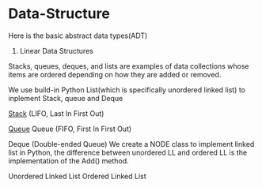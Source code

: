 # Data-Structure
Here is the basic abstract data types(ADT)

1. Linear Data Structures

Stacks, queues, deques, and lists are examples of data collections whose items are ordered depending on how they are added or removed.

We use build-in Python List(which is specifically unordered linked list) to inplement Stack, queue and Deque
<p> <a href="http://interactivepython.org/runestone/static/pythonds/BasicDS/TheStackAbstractDataType.html">Stack</a> (LIFO, Last In First Out) </p>
<p > <a href="http://interactivepython.org/runestone/static/pythonds/BasicDS/WhatIsaQueue.html">Queue</a> Queue (FIFO, First In First Out) </p>
Deque (Double-ended Queue)
We create a NODE class to implement linked list in Python, the difference between unordered LL and ordered LL is the implementation of the Add() method.

Unordered Linked List
Ordered Linked List
